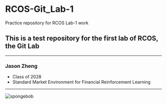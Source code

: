 
# RCOS-Git_Lab-1
Practice repository for RCOS Lab-1 work

## This is a test repository for the first lab of RCOS, the Git Lab

---

### Jason Zheng
- Class of 2028
- Standard Market Environment for Financial Reinforcement Learning

---

![spongebob](https://github.com/user-attachments/assets/b3336cd5-c1af-4c1a-9c0d-e4c870614ab6)